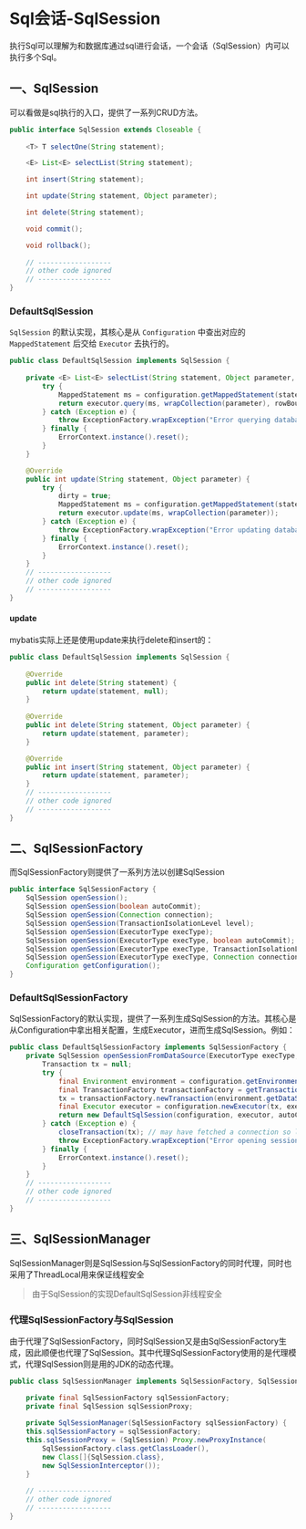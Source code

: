 # Sql会话-SqlSession
执行Sql可以理解为和数据库通过sql进行会话，一个会话（SqlSession）内可以执行多个Sql。

## 一、SqlSession
可以看做是sql执行的入口，提供了一系列CRUD方法。
```java
public interface SqlSession extends Closeable {
    
    <T> T selectOne(String statement);

    <E> List<E> selectList(String statement);

    int insert(String statement);

    int update(String statement, Object parameter);

    int delete(String statement);

    void commit();

    void rollback();
    
    // ------------------
    // other code ignored
    // ------------------
}
```

### DefaultSqlSession
`SqlSession` 的默认实现，其核心是从 `Configuration` 中查出对应的 `MappedStatement` 后交给  `Executor` 去执行的。
```java
public class DefaultSqlSession implements SqlSession {
    
    private <E> List<E> selectList(String statement, Object parameter, RowBounds rowBounds, ResultHandler handler) {
        try {
            MappedStatement ms = configuration.getMappedStatement(statement);
            return executor.query(ms, wrapCollection(parameter), rowBounds, handler);
        } catch (Exception e) {
            throw ExceptionFactory.wrapException("Error querying database.  Cause: " + e, e);
        } finally {
            ErrorContext.instance().reset();
        }
    }

    @Override
    public int update(String statement, Object parameter) {
        try {
            dirty = true;
            MappedStatement ms = configuration.getMappedStatement(statement);
            return executor.update(ms, wrapCollection(parameter));
        } catch (Exception e) {
            throw ExceptionFactory.wrapException("Error updating database.  Cause: " + e, e);
        } finally {
            ErrorContext.instance().reset();
        }
    }
    // ------------------
    // other code ignored
    // ------------------
}
```
#### update
mybatis实际上还是使用update来执行delete和insert的：
```java
public class DefaultSqlSession implements SqlSession {
    
    @Override
    public int delete(String statement) {
        return update(statement, null);
    }
    
    @Override
    public int delete(String statement, Object parameter) {
        return update(statement, parameter);
    }

    @Override
    public int insert(String statement, Object parameter) {
        return update(statement, parameter);
    }
    // ------------------
    // other code ignored
    // ------------------
}
```

## 二、SqlSessionFactory
而SqlSessionFactory则提供了一系列方法以创建SqlSession
```java
public interface SqlSessionFactory {
    SqlSession openSession();
    SqlSession openSession(boolean autoCommit);
    SqlSession openSession(Connection connection);
    SqlSession openSession(TransactionIsolationLevel level);
    SqlSession openSession(ExecutorType execType);
    SqlSession openSession(ExecutorType execType, boolean autoCommit);
    SqlSession openSession(ExecutorType execType, TransactionIsolationLevel level);
    SqlSession openSession(ExecutorType execType, Connection connection);
    Configuration getConfiguration();
}
```

### DefaultSqlSessionFactory
SqlSessionFactory的默认实现，提供了一系列生成SqlSession的方法。其核心是从Configuration中拿出相关配置，生成Executor，进而生成SqlSession。例如：
```java
public class DefaultSqlSessionFactory implements SqlSessionFactory {
    private SqlSession openSessionFromDataSource(ExecutorType execType, TransactionIsolationLevel level, boolean autoCommit) {
        Transaction tx = null;
        try {
            final Environment environment = configuration.getEnvironment();
            final TransactionFactory transactionFactory = getTransactionFactoryFromEnvironment(environment);
            tx = transactionFactory.newTransaction(environment.getDataSource(), level, autoCommit);
            final Executor executor = configuration.newExecutor(tx, execType);
            return new DefaultSqlSession(configuration, executor, autoCommit);
        } catch (Exception e) {
            closeTransaction(tx); // may have fetched a connection so lets call close()
            throw ExceptionFactory.wrapException("Error opening session.  Cause: " + e, e);
        } finally {
            ErrorContext.instance().reset();
        }
    }
    // ------------------
    // other code ignored
    // ------------------
}
```

## 三、SqlSessionManager
SqlSessionManager则是SqlSession与SqlSessionFactory的同时代理，同时也采用了ThreadLocal用来保证线程安全
> 由于SqlSession的实现DefaultSqlSession非线程安全

### 代理SqlSessionFactory与SqlSession
由于代理了SqlSessionFactory，同时SqlSession又是由SqlSessionFactory生成，因此顺便也代理了SqlSession。其中代理SqlSessionFactory使用的是代理模式，代理SqlSession则是用的JDK的动态代理。
```java
public class SqlSessionManager implements SqlSessionFactory, SqlSession {

    private final SqlSessionFactory sqlSessionFactory;
    private final SqlSession sqlSessionProxy;
    
    private SqlSessionManager(SqlSessionFactory sqlSessionFactory) {
    this.sqlSessionFactory = sqlSessionFactory;
    this.sqlSessionProxy = (SqlSession) Proxy.newProxyInstance(
        SqlSessionFactory.class.getClassLoader(),
        new Class[]{SqlSession.class},
        new SqlSessionInterceptor());
    }
    
    // ------------------
    // other code ignored
    // ------------------
}
```
